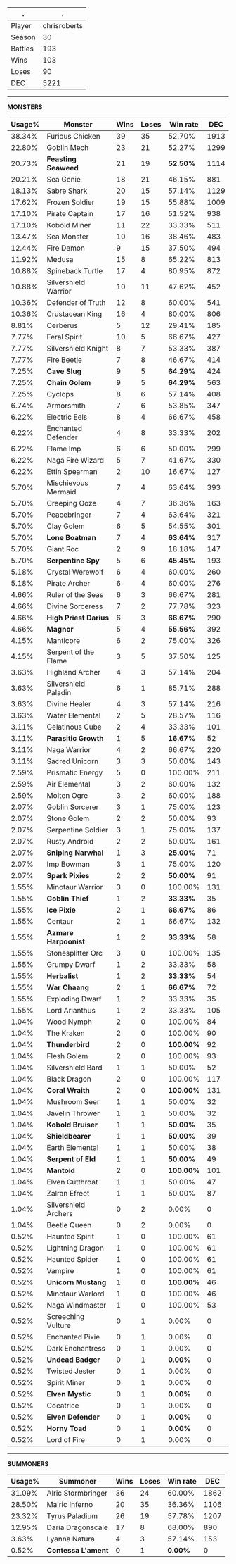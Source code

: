 .|.
|-|-
Player|chrisroberts
Season|30
Battles|193
Wins|103
Loses|90
DEC|5221

---
**MONSTERS**

Usage%|Monster|Wins|Loses|Win rate|DEC|
-|-|-|-|-|-|
38.34%|Furious Chicken|39|35|52.70%|1913|
22.80%|Goblin Mech|23|21|52.27%|1299|
20.73%|**Feasting Seaweed**|21|19|**52.50%**|1114|
20.21%|Sea Genie|18|21|46.15%|881|
18.13%|Sabre Shark|20|15|57.14%|1129|
17.62%|Frozen Soldier|19|15|55.88%|1009|
17.10%|Pirate Captain|17|16|51.52%|938|
17.10%|Kobold Miner|11|22|33.33%|511|
13.47%|Sea Monster|10|16|38.46%|483|
12.44%|Fire Demon|9|15|37.50%|494|
11.92%|Medusa|15|8|65.22%|813|
10.88%|Spineback Turtle|17|4|80.95%|872|
10.88%|Silvershield Warrior|10|11|47.62%|452|
10.36%|Defender of Truth|12|8|60.00%|541|
10.36%|Crustacean King|16|4|80.00%|806|
8.81%|Cerberus|5|12|29.41%|185|
7.77%|Feral Spirit|10|5|66.67%|427|
7.77%|Silvershield Knight|8|7|53.33%|387|
7.77%|Fire Beetle|7|8|46.67%|414|
7.25%|**Cave Slug**|9|5|**64.29%**|424|
7.25%|**Chain Golem**|9|5|**64.29%**|563|
7.25%|Cyclops|8|6|57.14%|408|
6.74%|Armorsmith|7|6|53.85%|347|
6.22%|Electric Eels|8|4|66.67%|458|
6.22%|Enchanted Defender|4|8|33.33%|202|
6.22%|Flame Imp|6|6|50.00%|299|
6.22%|Naga Fire Wizard|5|7|41.67%|330|
6.22%|Ettin Spearman|2|10|16.67%|127|
5.70%|Mischievous Mermaid|7|4|63.64%|393|
5.70%|Creeping Ooze|4|7|36.36%|163|
5.70%|Peacebringer|7|4|63.64%|321|
5.70%|Clay Golem|6|5|54.55%|301|
5.70%|**Lone Boatman**|7|4|**63.64%**|317|
5.70%|Giant Roc|2|9|18.18%|147|
5.70%|**Serpentine Spy**|5|6|**45.45%**|193|
5.18%|Crystal Werewolf|6|4|60.00%|260|
5.18%|Pirate Archer|6|4|60.00%|276|
4.66%|Ruler of the Seas|6|3|66.67%|281|
4.66%|Divine Sorceress|7|2|77.78%|323|
4.66%|**High Priest Darius**|6|3|**66.67%**|290|
4.66%|**Magnor**|5|4|**55.56%**|392|
4.15%|Manticore|6|2|75.00%|326|
4.15%|Serpent of the Flame|3|5|37.50%|125|
3.63%|Highland Archer|4|3|57.14%|204|
3.63%|Silvershield Paladin|6|1|85.71%|288|
3.63%|Divine Healer|4|3|57.14%|216|
3.63%|Water Elemental|2|5|28.57%|116|
3.11%|Gelatinous Cube|2|4|33.33%|101|
3.11%|**Parasitic Growth**|1|5|**16.67%**|52|
3.11%|Naga Warrior|4|2|66.67%|220|
3.11%|Sacred Unicorn|3|3|50.00%|143|
2.59%|Prismatic Energy|5|0|100.00%|211|
2.59%|Air Elemental|3|2|60.00%|132|
2.59%|Molten Ogre|3|2|60.00%|188|
2.07%|Goblin Sorcerer|3|1|75.00%|123|
2.07%|Stone Golem|2|2|50.00%|93|
2.07%|Serpentine Soldier|3|1|75.00%|137|
2.07%|Rusty Android|2|2|50.00%|161|
2.07%|**Sniping Narwhal**|1|3|**25.00%**|71|
2.07%|Imp Bowman|3|1|75.00%|120|
2.07%|**Spark Pixies**|2|2|**50.00%**|91|
1.55%|Minotaur Warrior|3|0|100.00%|131|
1.55%|**Goblin Thief**|1|2|**33.33%**|35|
1.55%|**Ice Pixie**|2|1|**66.67%**|86|
1.55%|Centaur|2|1|66.67%|132|
1.55%|**Azmare Harpoonist**|1|2|**33.33%**|58|
1.55%|Stonesplitter Orc|3|0|100.00%|135|
1.55%|Grumpy Dwarf|1|2|33.33%|58|
1.55%|**Herbalist**|1|2|**33.33%**|54|
1.55%|**War Chaang**|2|1|**66.67%**|72|
1.55%|Exploding Dwarf|1|2|33.33%|35|
1.55%|Lord Arianthus|1|2|33.33%|105|
1.04%|Wood Nymph|2|0|100.00%|84|
1.04%|The Kraken|2|0|100.00%|90|
1.04%|**Thunderbird**|2|0|**100.00%**|92|
1.04%|Flesh Golem|2|0|100.00%|93|
1.04%|Silvershield Bard|1|1|50.00%|52|
1.04%|Black Dragon|2|0|100.00%|117|
1.04%|**Coral Wraith**|2|0|**100.00%**|131|
1.04%|Mushroom Seer|1|1|50.00%|32|
1.04%|Javelin Thrower|1|1|50.00%|32|
1.04%|**Kobold Bruiser**|1|1|**50.00%**|35|
1.04%|**Shieldbearer**|1|1|**50.00%**|39|
1.04%|Earth Elemental|1|1|50.00%|38|
1.04%|**Serpent of Eld**|1|1|**50.00%**|49|
1.04%|**Mantoid**|2|0|**100.00%**|101|
1.04%|Elven Cutthroat|1|1|50.00%|47|
1.04%|Zalran Efreet|1|1|50.00%|87|
1.04%|Silvershield Archers|0|2|0.00%|0|
1.04%|Beetle Queen|0|2|0.00%|0|
0.52%|Haunted Spirit|1|0|100.00%|61|
0.52%|Lightning Dragon|1|0|100.00%|61|
0.52%|Haunted Spider|1|0|100.00%|61|
0.52%|Vampire|1|0|100.00%|61|
0.52%|**Unicorn Mustang**|1|0|**100.00%**|46|
0.52%|Minotaur Warlord|1|0|100.00%|46|
0.52%|Naga Windmaster|1|0|100.00%|53|
0.52%|Screeching Vulture|0|1|0.00%|0|
0.52%|Enchanted Pixie|0|1|0.00%|0|
0.52%|Dark Enchantress|0|1|0.00%|0|
0.52%|**Undead Badger**|0|1|**0.00%**|0|
0.52%|Twisted Jester|0|1|0.00%|0|
0.52%|Spirit Miner|0|1|0.00%|0|
0.52%|**Elven Mystic**|0|1|**0.00%**|0|
0.52%|Cocatrice|0|1|0.00%|0|
0.52%|**Elven Defender**|0|1|**0.00%**|0|
0.52%|**Horny Toad**|0|1|**0.00%**|0|
0.52%|Lord of Fire|0|1|0.00%|0|

---
**SUMMONERS**

Usage%|Summoner|Wins|Loses|Win rate|DEC|
-|-|-|-|-|-|
31.09%|Alric Stormbringer|36|24|60.00%|1862|
28.50%|Malric Inferno|20|35|36.36%|1106|
23.32%|Tyrus Paladium|26|19|57.78%|1207|
12.95%|Daria Dragonscale|17|8|68.00%|890|
3.63%|Lyanna Natura|4|3|57.14%|153|
0.52%|**Contessa L'ament**|0|1|**0.00%**|0|
